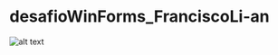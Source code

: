 # desafioWinForms_FranciscoLi-an
![alt text](https://github.com/franciscolinan/desafioWinForms_FranciscoLi-an/blob/main/desafioWinForms_FranciscoLi%C3%B1an/ClassDiagram1.png)
